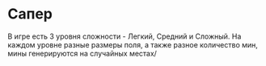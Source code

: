 # Сапер
В игре есть 3 уровня сложности - Легкий, Средний и Сложный. На каждом уровне разные размеры поля, а также разное количество мин, мины генерируются на случайных местах/